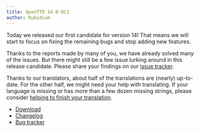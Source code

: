 ```yaml
---
title: OpenTTD 14.0-RC1
author: Rubidium
---
```


Today we released our first candidate for version 14!
That means we will start to focus on fixing the remaining bugs and stop adding new features.

Thanks to the reports made by many of you, we have already solved many of the issues.
But there might still be a few issue lurking around in this release candidate.
Please share your findings on our [issue tracker](https://github.com/OpenTTD/OpenTTD/issues/new/choose).

Thanks to our translators, about half of the translations are (nearly) up-to-date.
For the other half, we might need your help with translating.
If your language is missing or has more than a few dozen missing strings, please consider [helping to finish your translation](https://www.openttd.org/development).

* [Download](https://www.openttd.org/downloads/openttd-releases/testing.html)
* [Changelog](https://cdn.openttd.org/openttd-releases/14.0-RC1/changelog.txt)
* [Bug tracker](https://github.com/OpenTTD/OpenTTD/issues)
